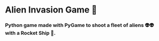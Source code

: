 # Alien Invasion Game 🚀

### Python game made with PyGame to shoot a fleet of aliens 👽👽 with a Rocket Ship 🚀.